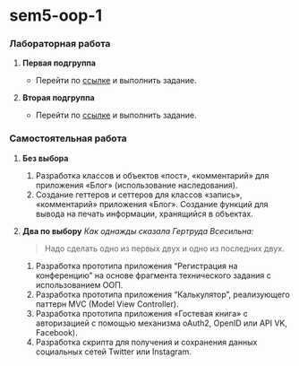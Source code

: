 # sem5-oop-1

### Лабораторная работа
1. __Первая подгруппа__
   * Перейти по [ссылке](https://repl.it/@zhukov/RuddyValidCad-1) и выполнить задание.

2. __Вторая подгруппа__
   * Перейти по [ссылке](https://repl.it/@zhukov/RuddyValidCad) и выполнить задание.

### Самостоятельная работа
1. __Без выбора__
   1. Разработка классов и объектов «пост», «комментарий» для приложения «Блог» (использование наследования).
   2. Создание геттеров и сеттеров для классов «запись», «комментарий» приложения «Блог». Создание функций для вывода на печать информации, хранящийся в объектах.

2. __Два по выбору__
   _Как однажды сказала Гертруда Всесильна:_
   > Надо сделать одно из первых двух и одно из последних двух.
   1. Разработка прототипа приложения “Регистрация на конференцию” на основе фрагмента технического задания с использованием ООП.
   2. Разработка прототипа приложения “Калькулятор”, реализующего паттерн MVC (Model View Controller).
   3. Разработка прототипа приложения «Гостевая книга» с авторизацией с помощью механизма oAuth2, OpenID или API VK, Facebook).
   4. Разработка скрипта для получения и сохранения данных социальных сетей Twitter или Instagram.
